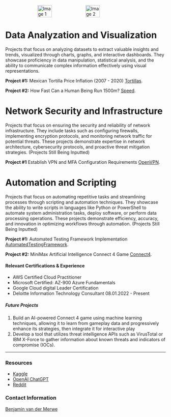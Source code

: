 
<div style="display: flex; justify-content: center;">
    <img src="https://github.com/benvdm03/Infinity/assets/161901352/a33898e2-cb6f-4bdc-bad0-ebc26c6ebc05" alt="Image 1" style="width: 30%;">
    <img src="https://github.com/benvdm03/Infinity/assets/161901352/31156835-984d-43f1-b58d-4d5b689026c2" alt="Image 2" style="width: 30%;">
</div>


# Data Analyzation and Visualization 

Projects that focus on analyzing datasets to extract valuable insights and trends, visualized through charts, graphs, and interactive dashboards. They showcase proficiency in data manipulation, statistical analysis, and the ability to communicate complex information effectively using visual representations.

**Project #1:** Mexican Tortilla Price Inflation (2007 - 2020)
[Tortillas](./Tortillas.html).

**Project #2:** How Fast Can a Human Being Run 1500m? 
[Speed](./Speed.html).


# Network Security and Infrastructure 

Projects that focus on ensuring the security and reliability of network infrastructure. They include tasks such as configuring firewalls, implementing encryption protocols, and monitoring network traffic for potential threats. These projects demonstrate expertise in network architecture, cybersecurity protocols, and proactive threat mitigation strategies. (Projects Still Being Inputted)

**Project #1** Establish VPN and MFA Configuration Requirements 
[OpenVPN](./OpenVPN.html).


# Automation and Scripting 

Projects that focus on automating repetitive tasks and streamlining processes through scripting and automation techniques. They showcase the ability to write scripts in languages like Python or PowerShell to automate system administration tasks, deploy software, or perform data processing operations. These projects demonstrate efficiency, accuracy, and innovation in optimizing workflows through automation. (Projects Still Being Inputted)

**Project #1:** Automated Testing Framework Implementation 
[AutomatedTestingFramework](./AutomatedTesting/AutomatedTesting.html).

**Project #2:** MiniMax Artificial Intelligence Connect 4 Game [Connect4](./my-flask-app/templates/Connect4.html).


#### Relevant Certifications & Experience 

*   AWS Certified Cloud Practitioner 
*   Microsoft Certified: AZ-900 Azure Fundamentals
*   Google Cloud digital Leader Certification
*   Deloitte Information Technology Consultant 08.01.2022 - Present

##### Future Projects 

1.  Build an AI-powered Connect 4 game using machine learning techniques, allowing it to learn from gameplay data and progressively enhance its strategies, then integrate it for interactive play
2.  Develop a tool that utilizes threat intelligence APIs such as VirusTotal or IBM X-Force to gather information about known threats and indicators of compromise (IOCs).

* * *

### Resources

*   <a href="https://www.kaggle.com/" target="_blank">Kaggle</a>
*   <a href="https://chat.openai.com/" target="_blank">OpenAI ChatGPT</a>
*   <a href="https://www.reddit.com/" target="_blank">Reddit</a>

### Contact Information


<div class="badge-base LI-profile-badge" data-locale="en_US" data-size="large" data-theme="dark" data-type="VERTICAL" data-vanity="benjamin-van-der-merwe-a2a55b16b" data-version="v1"><a class="badge-base__link LI-simple-link" href="https://www.linkedin.com/in/benjamin-van-der-merwe-a2a55b16b?trk=profile-badge">Benjamin van der Merwe</a></div>
              


